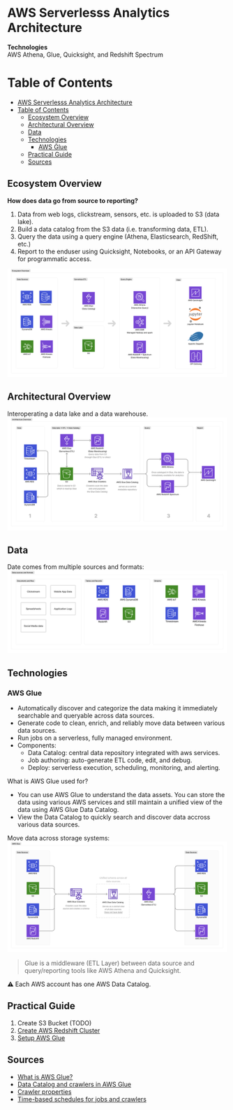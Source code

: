 # AWS Serverlesss Analytics Architecture

**Technologies**<br>
AWS Athena, Glue, Quicksight, and Redshift Spectrum

# Table of Contents
- [AWS Serverlesss Analytics Architecture](#aws-serverlesss-analytics-architecture)
- [Table of Contents](#table-of-contents)
  - [Ecosystem Overview](#ecosystem-overview)
  - [Architectural Overview](#architectural-overview)
  - [Data](#data)
  - [Technologies](#technologies)
    - [AWS Glue](#aws-glue)
  - [Practical Guide](#practical-guide)
  - [Sources](#sources)

## Ecosystem Overview
**How does data go from source to reporting?**<br>
1. Data from web logs, clickstream, sensors, etc. is uploaded to S3 (data lake). 
2. Build a data catalog from the S3 data (i.e. transforming data, ETL).
3. Query the data using a query engine (Athena, Elasticsearch, RedShift, etc.)
4. Report to the enduser using Quicksight, Notebooks, or an API Gateway for programmatic access. 
  
![](resources/ecosystem-overview.png)

## Architectural Overview
Interoperating a data lake and a data warehouse. 
![](resources/architecture-overview.png)

## Data
Date comes from multiple sources and formats: 
![](resources/data-sources.png)

## Technologies
### AWS Glue
* Automatically discover and categorize the data making it immediately searchable and queryable across data sources. 
* Generate code to clean, enrich, and reliably move data between various data sources. 
* Run jobs on a serverless, fully managed environment.
* Components:
  * Data Catalog: central data repository integrated with aws services.
  * Job authoring: auto-generate ETL code, edit, and debug. 
  * Deploy: serverless execution, scheduling, monitoring, and alerting. 

What is AWS Glue used for? 
* You can use AWS Glue to understand the data assets. You can store the data using various AWS services and still maintain a unified view of the data using AWS Glue Data Catalog. 
* View the Data Catalog to quickly search and discover data accross various data sources. 

Move data across storage systems:
![](resources/aws-glue-overview.png)

> Glue is a middleware (ETL Layer) between data source and 
> query/reporting tools like AWS Athena and Quicksight.

:warning: Each AWS account has one AWS Data Catalog.


## Practical Guide

1. Create S3 Bucket (TODO)
2. [Create AWS Redshift Cluster](./docs/create-redshift-cluster.md)   
3. [Setup AWS Glue](./docs/create-glue.md)


## Sources

* [What is AWS Glue?](https://docs.aws.amazon.com/glue/latest/dg/what-is-glue.html)
* [Data Catalog and crawlers in AWS Glue](https://docs.aws.amazon.com/glue/latest/dg/catalog-and-crawler.html)
* [Crawler properties](https://docs.aws.amazon.com/glue/latest/dg/define-crawler.html)
* [Time-based schedules for jobs and crawlers](https://docs.aws.amazon.com/glue/latest/dg/monitor-data-warehouse-schedule.html)